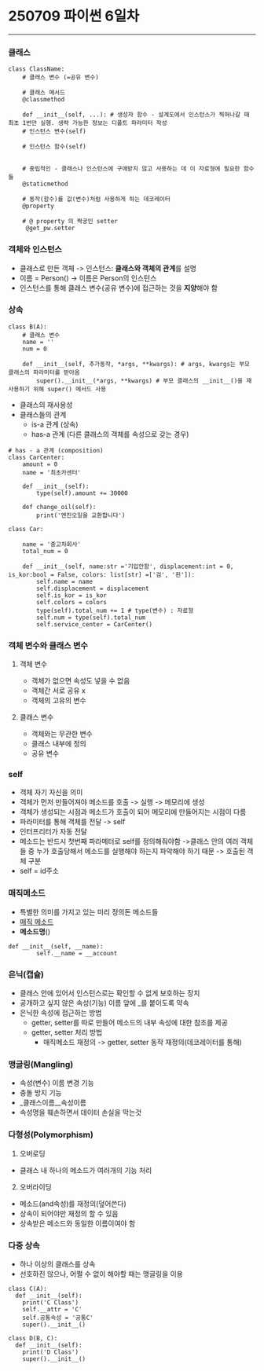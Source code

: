# 250709 파이썬 6일차
---
### 클래스
```
class ClassName:
	# 클래스 변수 (=공유 변수)

	# 클래스 메서드
	@classmethod

	def __init__(self, ...): # 생성자 함수 - 설계도에서 인스턴스가 찍혀나갈 때 최초 1번만 실행. 생략 가능한 정보는 디폴트 파라미터 작성
	# 인스턴스 변수(self)

	# 인스턴스 함수(self)
	

	# 중립적인 - 클래스나 인스턴스에 구애받지 않고 사용하는 데 이 자료형에 필요한 함수들
	@staticmethod
	
	# 동작(함수)를 값(변수)처럼 사용하게 하는 데코레이터
	@property 

	# @ property 의 짝궁인 setter
   	 @get_pw.setter
```

### 객체와 인스턴스
- 클래스로 만든 객체 -> 인스턴스: **클래스와 객체의 관계**를 설명
- 이름 = Person() -> 이름은 Person의 인스턴스
- 인스턴스를 통해 클래스 변수(공유 변수)에 접근하는 것을 **지양**해야 함

### 상속
```
class B(A):
	# 클래스 변수
	name = ''
	num = 0

	def __init__(self, 추가동작, *args, **kwargs): # args, kwargs는 부모 클래스의 파라미터를 받아옴
		super().__init__(*args, **kwargs) # 부모 클래스의 __init__()을 재사용하기 위해 super() 메서드 사용 
```
- 클래스의 재사용성
- 클래스들의 관계
    - is-a 관계 (상속)
    - has-a 관계 (다른 클래스의 객체를 속성으로 갖는 경우)

```
# has - a 관계 (composition)
class CarCenter:
    amount = 0 
    name = '최초카센터'

    def __init__(self):
        type(self).amount += 30000

    def change_oil(self):
        print('엔진오일을 교환합니다')

class Car:

    name = '중고차회사'
    total_num = 0

    def __init__(self, name:str ='기입안함', displacement:int = 0, is_kor:bool = False, colors: list[str] =['검', '흰']):
        self.name = name
        self.displacement = displacement
        self.is_kor = is_kor
        self.colors = colors
        type(self).total_num += 1 # type(변수) : 자료형 
        self.num = type(self).total_num
        self.service_center = CarCenter()
```

### 객체 변수와 클래스 변수
1. 객체 변수
    - 객체가 없으면 속성도 넣을 수 없음
    - 객체간 서로 공유 x
    - 객체의 고유의 변수

2. 클래스 변수
    - 객체와는 무관한 변수
    - 클래스 내부에 정의
    - 공유 변수

### self
- 객체 자기 자신을 의미
- 객체가 먼저 만들어져야 메소드를 호출 -> 실행 -> 메모리에 생성
- 객체가 생성되는 시점과 메소드가 호출이 되어 메모리에 만들어지는 시점이 다름
- 파라미터를 통해 객체를 전달 -> self
- 인터프리터가 자동 전달
- 메소드는 반드시 첫번째 파라메터로 self를 정의해줘야함 ->클래스 안의 여러 객체들 중 누가 호출당해서 메소드를 실행해야 하는지 파악해야 하기 때문 -> 호출된 객체 구분
- self = id주소

### 매직메소드
- 특별한 의미를 가지고 있는 미리 정의돈 메소드들
- [매직 메소드](https://docs.python.org/ko/3.7/reference/datamodel.html#special-method-names)
- __메소드명__()

```
def __init__(self, __name):
        self.__name = __account
```

### 은닉(캡슐)
- 클래스 안에 있어서 인스턴스로는 확인할 수 없게 보호하는 장치 
- 공개하고 싶지 않은 속성(기능) 이름 앞에 _를 붙이도록 약속
- 은닉한 속성에 접근하는 방법
	- getter, setter를 따로 만들어 메소드의 내부 속성에 대한 참조를 제공
	- getter, setter 처리 방법
		- 매직메소드 재정의 -> getter, setter 동작 재정의(데코레이터를 통해)

### 맹글링(Mangling)
- 속성(변수) 이름 변경 기능
- 충돌 방지 기능
- _클래스이름__속성이름
- 속성명을 훼손하면서 데이터 손실을 막는것

### 다형성(Polymorphism)
1. 오버로딩
- 클래스 내 하나의 메소드가 여러개의 기능 처리

2. 오버라이딩
- 메소드(and속성)를 재정의(덮어쓴다)
- 상속이 되어야만 재정의 할 수 있음
- 상속받은 메소드와 동일한 이름이여야 함

### 다중 상속
- 하나 이상의 클래스를 상속
- 선호하진 않으나, 어쩔 수 없이 해야할 때는 맹글링을 이용

```
class C(A):
  def __init__(self):
    print('C Class')
    self.__attr = 'C'
    self.공통속성 = '공통C'
    super().__init__()

class D(B, C):
  def __init__(self):
    print('D Class')
    super().__init__()
```